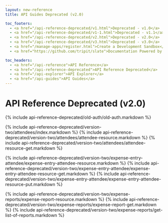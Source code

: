 ```yaml
---
layout: new-reference
title: API Guides Deprecated (v2.0)

toc_footers:
  - <a href="/api-reference-deprecated/v1.html">Deprecated - v1.0</a>
  - <a href="/api-reference-deprecated/v1-1.html">Deprecated - v1.1</a>
  - <a href="/api-reference-deprecated/v2.html">Deprecated - v2.0</a>
  - <a href="/api-reference-deprecated/v3.html">Deprecated - v3.0</a>
  - <a href="/manage-apps/register.html">Create a Development Sandbox</a>
  - <a href="https://github.com/tripit/slate">Documentation Powered by Slate</a>

toc_headers:
  - <a href="/api-reference">API Reference</a>
  - <a href="/api-reference-deprecated">API Reference Deprecated</a>
  - <a href="/api-explorer">API Explorer</a>
  - <a href="/api-guides">API Guides</a>
---
```


# API Reference Deprecated (v2.0)

{% include api-reference-deprecated/old-auth/old-auth.markdown %}

{% include api-reference-deprecated/version-two/attendees/index.markdown %}
{% include api-reference-deprecated/version-two/attendees/attendee-resource.markdown %}
{% include api-reference-deprecated/version-two/attendees/attendee-resource-get.markdown %}

{% include api-reference-deprecated/version-two/expense-entry-attendee/expense-entry-attendee-resource.markdown %}
{% include api-reference-deprecated/version-two/expense-entry-attendee/expense-entry-attendee-resource-get.markdown %}
{% include api-reference-deprecated/version-two/expense-entry-attendee/expense-entry-attendee-resource-put.markdown %}

{% include api-reference-deprecated/version-two/expense-reports/expense-report-resource.markdown %}
{% include api-reference-deprecated/version-two/expense-reports/expense-report-get.markdown %}
{% include api-reference-deprecated/version-two/expense-reports/get-list-of-reports.markdown %}
